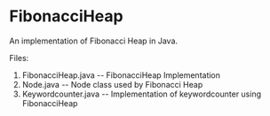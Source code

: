 # FibonacciHeap

An implementation of Fibonacci Heap in Java.

Files:
1) FibonacciHeap.java  -- FibonacciHeap Implementation
2) Node.java           -- Node class used by Fibonacci Heap
3) Keywordcounter.java -- Implementation of keywordcounter using FibonacciHeap


